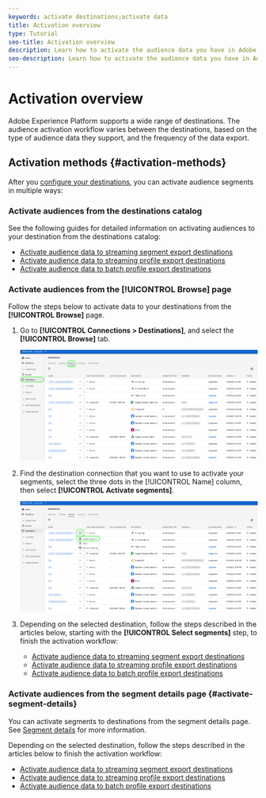 ```yaml
---
keywords: activate destinations;activate data
title: Activation overview
type: Tutorial
seo-title: Activation overview
description: Learn how to activate the audience data you have in Adobe Experience Platform to various types of destinations.
seo-description: Learn how to activate the audience data you have in Adobe Experience Platform to various types of destinations.
---
```


# Activation overview

Adobe Experience Platform supports a wide range of destinations. The audience activation workflow varies between the destinations, based on the type of audience data they support, and the frequency of the data export.

## Activation methods {#activation-methods}

After you [configure your destinations](connect-destination.md), you can activate audience segments in multiple ways:

### Activate audiences from the destinations catalog

See the following guides for detailed information on activating audiences to your destination from the destinations catalog:

* [Activate audience data to streaming segment export destinations](activate-segment-streaming-destinations.md)
* [Activate audience data to streaming profile export destinations](activate-streaming-profile-destinations.md)
* [Activate audience data to batch profile export destinations](activate-batch-profile-destinations.md)

### Activate audiences from the [!UICONTROL Browse] page

Follow the steps below to activate data to your destinations from the **[!UICONTROL Browse]** page.

1. Go to **[!UICONTROL Connections > Destinations]**, and select the **[!UICONTROL Browse]** tab.

    ![Browse tab](../assets/ui/activation-overview/browse-tab.png)

1. Find the destination connection that you want to use to activate your segments, select the three dots in the [!UICONTROL Name] column, then select **[!UICONTROL Activate segments]**.

    ![Activate segments button](../assets/ui/activation-overview/activate-segments.png)

1. Depending on the selected destination, follow the steps described in the articles below, starting with the **[!UICONTROL Select segments]** step, to finish the activation workflow:

    * [Activate audience data to streaming segment export destinations](activate-segment-streaming-destinations.md)
    * [Activate audience data to streaming profile export destinations](activate-streaming-profile-destinations.md)
    * [Activate audience data to batch profile export destinations](activate-batch-profile-destinations.md)

### Activate audiences from the segment details page {#activate-segment-details}

You can activate segments to destinations from the segment details page. See [Segment details](../../segmentation/ui/overview.md#segment-details) for more information.

Depending on the selected destination, follow the steps described in the articles below to finish the activation workflow:
    
* [Activate audience data to streaming segment export destinations](activate-segment-streaming-destinations.md)
* [Activate audience data to streaming profile export destinations](activate-streaming-profile-destinations.md)
* [Activate audience data to batch profile export destinations](activate-batch-profile-destinations.md)